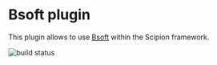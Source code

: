 # Bsoft plugin

 This plugin allows to use [Bsoft](https://lsbr.niams.nih.gov/bsoft/) within the Scipion framework.

![build status](http://arquimedes.cnb.csic.es:9980/badges/grigoriefflab_devel.svg)